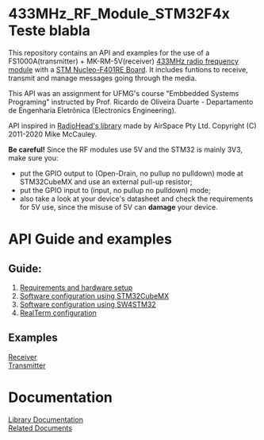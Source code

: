 # 433MHz_RF_Module_STM32F4x Teste blabla
This repository contains an API and examples for the use of a FS1000A(transmitter) + MK-RM-5V(receiver) [433MHz radio frequency module](https://www.filipeflop.com/produto/modulo-rf-transmissor-receptor-433mhz-am/) with a [STM Nucleo-F401RE Board](https://www.st.com/en/evaluation-tools/nucleo-f401re.html). It includes funtions to receive, transmit and manage messages going through the media.

This API was an assignment for UFMG's course "Embbedded Systems Programing" instructed by Prof. Ricardo de Oliveira Duarte - Departamento de Engenharia Eletrônica (Electronics Engineering).

API inspired in [RadioHead's library](https://www.airspayce.com/mikem/arduino/RadioHead/) made by AirSpace Pty Ltd. Copyright (C) 2011-2020 Mike McCauley.

**Be careful!** Since the RF modules use 5V and the STM32 is mainly 3V3, make sure you: 
- put the GPIO output to (Open-Drain, no pullup no pulldown) mode at STM32CubeMX and use an external pull-up resistor;
- put the GPIO input to (input, no pullup no pulldown) mode;  
- also take a look at your device's datasheet and check the requirements for 5V use, since the misuse of 5V can **damage** your device.

# API Guide and examples
## Guide:
1. [Requirements and hardware setup](https://github.com/GabPGomes/433MHz_RF_Module_STM32F4x/wiki/Requirements-and-hardware-setup)
2. [Software configuration using STM32CubeMX](https://github.com/GabPGomes/433MHz_RF_Module_STM32F4x/wiki/Software-configuration-using--STM32CubeMX-(before-SW4STM32-configuration))
3. [Software configuration using SW4STM32](https://github.com/GabPGomes/433MHz_RF_Module_STM32F4x/wiki/Software-configuration-using--SW4STM32-(after-STM32CubeMX-configuration))
4. [RealTerm configuration](https://github.com/GabPGomes/433MHz_RF_Module_STM32F4x/wiki/RealTerm-configuration)

## Examples
[Receiver](https://github.com/GabPGomes/433MHz_RF_Module_STM32F4x/tree/main/examples/example_RFModSTM32f4x_receiver)\
[Transmitter](https://github.com/GabPGomes/433MHz_RF_Module_STM32F4x/tree/main/examples/example_RFModSTM32f4x_transmitter)

# Documentation
[Library Documentation](https://github.com/GabPGomes/433MHz_RF_Module_STM32F4x/wiki/Library-Documentation)\
[Related Documents](https://github.com/GabPGomes/433MHz_RF_Module_STM32F4x/tree/main/RelatedDocuments)
